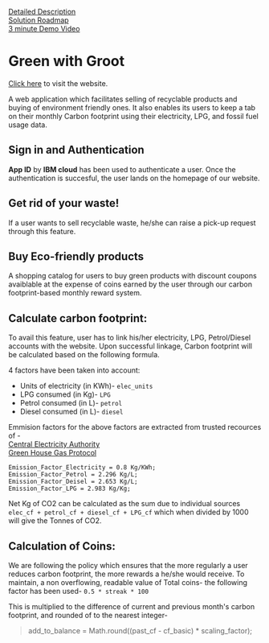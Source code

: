 [Detailed Description](https://docs.google.com/document/d/1g4VVMD2sqNoE4CflfS0tisqyRmqDXlYnJLarOc82f8M/edit) \
[Solution Roadmap](https://docs.google.com/presentation/d/1AlJi7E0Avzf80oA66lBgZswI5f86FO6M/edit#slide=id.p2) \
[3 minute Demo Video](https://www.youtube.com/watch?v=Kb-kdF8Rhs4)
# Green with Groot
[Click here](https://eu-gb.appid.cloud.ibm.com/oauth/v4/b612fdd7-c174-4bdc-8da8-8f2c42124ab5/authorization?client_id=08ea0c2d-2ca3-48a4-96b6-93b19d01ffbb&response_type=code&redirect_uri=http://localhost:3000/ibm/cloud/appid/callback&scope=appid_default&language=en-GB&state=t4QMqQccwAc01yztW8aPZ22A5S8=&language=en-GB&language=en-GB,en-GB&language=en-GB,en-GB,en-GB,en-GB&language=en-GB,en-GB,en-GB,en-GB,en-GB,en-GB,en-GB,en-GB) to visit the website. 

A web application which facilitates selling of recyclable products and buying of environment friendly ones. It also enables its users to keep a tab on their monthly Carbon footprint using their electricity, LPG, and fossil fuel usage data.

## Sign in and Authentication
**App ID** by **IBM cloud** has been used to authenticate a user. Once the authentication is succesful, the user lands on the homepage of our website.

## Get rid of your waste!
If a user wants to sell recyclable waste, he/she can raise a pick-up request through this feature. 

## Buy Eco-friendly products

A shopping catalog for users to buy green products with discount coupons avaiblable at the expense of coins earned by the user through our carbon footprint-based monthly reward system.

## Calculate carbon footprint:
To avail this feature, user has to link his/her electricity, LPG, Petrol/Diesel accounts with the website. Upon successful linkage, Carbon footprint will be calculated based on the following formula.

  4 factors have been taken into account:
  - Units of electricity (in KWh)- `elec_units`
  - LPG consumed (in Kg)- `LPG`
  - Petrol consumed (in L)- `petrol`
  - Diesel consumed (in L)- `diesel`

Emmision factors for the above factors are extracted from trusted recources of - \
[Central Electricity Authority](http://www.cea.nic.in/reports/planning/cdm_co2/cdm_co2.htm ) \
[Green House Gas Protocol](http://www.ghgprotocol.org/calculation-tools/alltools)


    Emission_Factor_Electricity = 0.8 Kg/KWh;
    Emission_Factor_Petrol = 2.296 Kg/L;
    Emission_Factor_Deisel = 2.653 Kg/L;
    Emission_Factor_LPG = 2.983 Kg/Kg;

Net Kg of CO2 can be calculated as the sum due to individual sources `elec_cf + petrol_cf + diesel_cf + LPG_cf`
which when divided by 1000 will give the Tonnes of CO2.

## Calculation of Coins:
 We are following the policy which ensures that the more regularly a user reduces carbon footprint, the more rewards a he/she would receive.
 To maintain, a non overflowing, readable value of Total coins- the following factor has been used- `0.5 * streak * 100` 
 
 This is multiplied to the difference of current and previous month's carbon footprint, and rounded of to the nearest integer-
 
 > add_to_balance = Math.round((past_cf - cf_basic) * scaling_factor);
 

